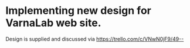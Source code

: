 Implementing new design for VarnaLab web site.
==============================================

Design is supplied and discussed via <https://trello.com/c/VNwN0jF9/49-->

